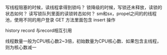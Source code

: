 写线程阻塞的时候，读线程拿得到锁吗？
锁降级的时候，写锁还未释放，读锁的状态如何？
读写锁队列里面的读锁转态如何？
sm和sx，propel之间的的线程池，使用不同的用户登录
GET 方法里面包含 insert 操作

history record 与record相互引用

线程数量一般为CPU核心数2~3倍，初始数量为CPU核心数、如果包含主线程，则为核心数减一